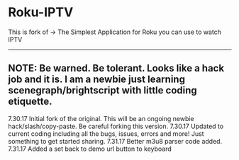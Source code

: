 # Roku-IPTV
This is fork of -> The Simplest Application for Roku you can use to watch IPTV

-------------------
NOTE:  Be warned. Be tolerant. Looks like a hack job and it is. I am a newbie just learning scenegraph/brightscript with little coding etiquette. 
-------------------

7.30.17 Initial fork of the original.  This will be an ongoing newbie hack/slash/copy-paste. Be careful forking this version.
7.30.17 Updated to current coding including all the bugs, issues, errors and more!  Just something to get started sharing.
7.31.17 Better m3u8 parser code added.
7.31.17 Added a set back to demo url button to keyboard
